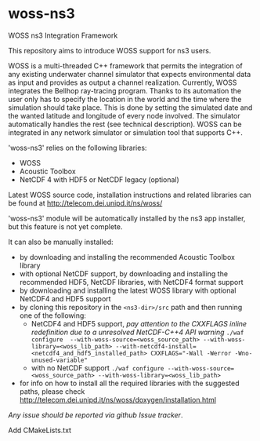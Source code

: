 # woss-ns3
WOSS ns3 Integration Framework

This repository aims to introduce WOSS support for ns3 users.

WOSS is a multi-threaded C++ framework that permits the integration of any existing underwater channel simulator that expects environmental data as input and provides as output a channel realization. 
Currently, WOSS integrates the Bellhop ray-tracing program. 
Thanks to its automation the user only has to specify the location in the world and the time where the simulation should take place. This is done by setting the simulated date and the wanted latitude and longitude of every node involved. The simulator automatically handles the rest (see technical description). 
WOSS can be integrated in any network simulator or simulation tool that supports C++.

'woss-ns3' relies on the following libraries:
- WOSS
- Acoustic Toolbox
- NetCDF 4 with HDF5 or NetCDF legacy (optional)

Latest WOSS source code, installation instructions and related libraries can be found at http://telecom.dei.unipd.it/ns/woss/

'woss-ns3' module will be automatically installed by the ns3 app installer, but this feature is not yet complete.

It can also be manually installed:
- by downloading and installing the recommended Acoustic Toolbox library
- with optional NetCDF support, by downloading and installing the recommended HDF5, NetCDF libraries, with NetCDF4 format support
- by downloading and installing the latest WOSS library with optional NetCDF4 and HDF5 support
- by cloning this repository in the `<ns3-dir>/src` path and then running one of the following:
  - NetCDF4 and HDF5 support, *pay attention to the CXXFLAGS inline redefinition due to a unresolved NetCDF-C++4 API warning* `./waf configure 
--with-woss-source=<woss_source_path> --with-woss-library=<woss_lib_path> --with-netcdf4-install=<netcdf4_and_hdf5_installed_path> CXXFLAGS="-Wall -Werror -Wno-unused-variable"`
  - with no NetCDF support `./waf configure --with-woss-source=<woss_source_path> --with-woss-library=<woss_lib_path>`
- for info on how to install all the required libraries with the suggested paths, please check http://telecom.dei.unipd.it/ns/woss/doxygen/installation.html

*Any issue should be reported via github Issue tracker*.

Add CMakeLists.txt
